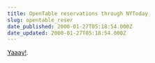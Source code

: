 ```yaml
---
title: OpenTable reservations through NYToday
slug: opentable_reser
date_published: 2000-01-27T05:18:54.000Z
date_updated: 2000-01-27T05:18:54.000Z
---
```


[Yaaay!](http://news.cnet.com/news/0-1007-200-1533267.html?tag=st.ne.ron.lthd.1007-200-1533267).
